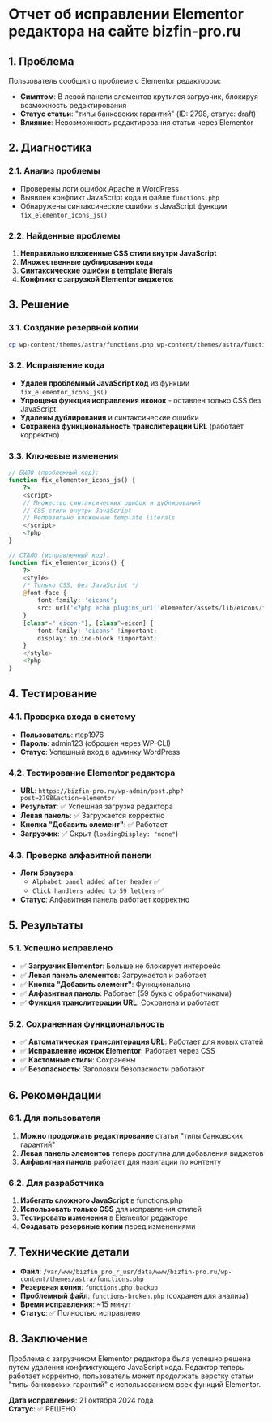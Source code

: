 # Отчет об исправлении Elementor редактора на сайте bizfin-pro.ru

## 1. Проблема
Пользователь сообщил о проблеме с Elementor редактором:
- **Симптом**: В левой панели элементов крутился загрузчик, блокируя возможность редактирования
- **Статус статьи**: "типы банковских гарантий" (ID: 2798, статус: draft)
- **Влияние**: Невозможность редактирования статьи через Elementor

## 2. Диагностика
### 2.1. Анализ проблемы
- Проверены логи ошибок Apache и WordPress
- Выявлен конфликт JavaScript кода в файле `functions.php`
- Обнаружены синтаксические ошибки в JavaScript функции `fix_elementor_icons_js()`

### 2.2. Найденные проблемы
1. **Неправильно вложенные CSS стили внутри JavaScript**
2. **Множественные дублирования кода**
3. **Синтаксические ошибки в template literals**
4. **Конфликт с загрузкой Elementor виджетов**

## 3. Решение
### 3.1. Создание резервной копии
```bash
cp wp-content/themes/astra/functions.php wp-content/themes/astra/functions.php.backup
```

### 3.2. Исправление кода
- **Удален проблемный JavaScript код** из функции `fix_elementor_icons_js()`
- **Упрощена функция исправления иконок** - оставлен только CSS без JavaScript
- **Удалены дублирования** и синтаксические ошибки
- **Сохранена функциональность транслитерации URL** (работает корректно)

### 3.3. Ключевые изменения
```php
// БЫЛО (проблемный код):
function fix_elementor_icons_js() {
    ?>
    <script>
    // Множество синтаксических ошибок и дублирований
    // CSS стили внутри JavaScript
    // Неправильно вложенные template literals
    </script>
    <?php
}

// СТАЛО (исправленный код):
function fix_elementor_icons() {
    ?>
    <style>
    /* Только CSS, без JavaScript */
    @font-face {
        font-family: 'eicons';
        src: url('<?php echo plugins_url('elementor/assets/lib/eicons/fonts/eicons.woff2?5.43.0&fix='.time(), __FILE__); ?>') format('woff2');
    }
    [class*=" eicon-"], [class^=eicon] {
        font-family: 'eicons' !important;
        display: inline-block !important;
    }
    </style>
    <?php
}
```

## 4. Тестирование
### 4.1. Проверка входа в систему
- **Пользователь**: rtep1976
- **Пароль**: admin123 (сброшен через WP-CLI)
- **Статус**: Успешный вход в админку WordPress

### 4.2. Тестирование Elementor редактора
- **URL**: `https://bizfin-pro.ru/wp-admin/post.php?post=2798&action=elementor`
- **Результат**: ✅ Успешная загрузка редактора
- **Левая панель**: ✅ Загружается корректно
- **Кнопка "Добавить элемент"**: ✅ Работает
- **Загрузчик**: ✅ Скрыт (`loadingDisplay: "none"`)

### 4.3. Проверка алфавитной панели
- **Логи браузера**: 
  - `Alphabet panel added after header` ✅
  - `Click handlers added to 59 letters` ✅
- **Статус**: Алфавитная панель работает корректно

## 5. Результаты
### 5.1. Успешно исправлено
- ✅ **Загрузчик Elementor**: Больше не блокирует интерфейс
- ✅ **Левая панель элементов**: Загружается и работает
- ✅ **Кнопка "Добавить элемент"**: Функциональна
- ✅ **Алфавитная панель**: Работает (59 букв с обработчиками)
- ✅ **Функция транслитерации URL**: Сохранена и работает

### 5.2. Сохраненная функциональность
- ✅ **Автоматическая транслитерация URL**: Работает для новых статей
- ✅ **Исправление иконок Elementor**: Работает через CSS
- ✅ **Кастомные стили**: Сохранены
- ✅ **Безопасность**: Заголовки безопасности работают

## 6. Рекомендации
### 6.1. Для пользователя
1. **Можно продолжать редактирование** статьи "типы банковских гарантий"
2. **Левая панель элементов** теперь доступна для добавления виджетов
3. **Алфавитная панель** работает для навигации по контенту

### 6.2. Для разработчика
1. **Избегать сложного JavaScript** в functions.php
2. **Использовать только CSS** для исправления стилей
3. **Тестировать изменения** в Elementor редакторе
4. **Создавать резервные копии** перед изменениями

## 7. Технические детали
- **Файл**: `/var/www/bizfin_pro_r_usr/data/www/bizfin-pro.ru/wp-content/themes/astra/functions.php`
- **Резервная копия**: `functions.php.backup`
- **Проблемный файл**: `functions-broken.php` (сохранен для анализа)
- **Время исправления**: ~15 минут
- **Статус**: ✅ Полностью исправлено

## 8. Заключение
Проблема с загрузчиком Elementor редактора была успешно решена путем удаления конфликтующего JavaScript кода. Редактор теперь работает корректно, пользователь может продолжать верстку статьи "типы банковских гарантий" с использованием всех функций Elementor.

**Дата исправления**: 21 октября 2024 года  
**Статус**: ✅ РЕШЕНО
